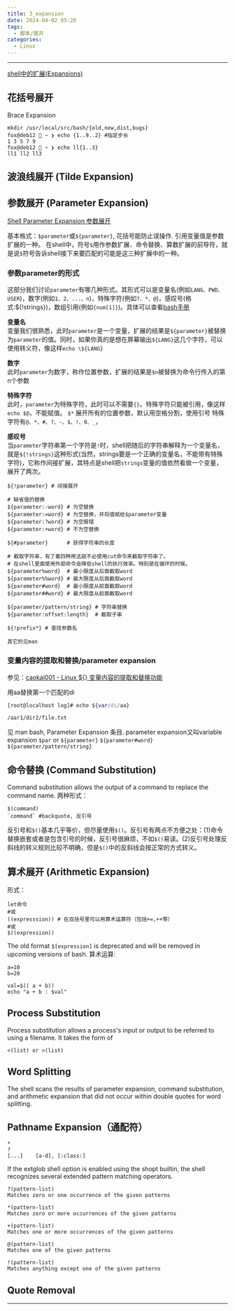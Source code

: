 ```yaml
---
title: 3_expansion
date: 2024-04-02 05:20
tags:
  - 脚本/展开
categories:
  - Linux
---
```


---

[shell中的扩展(Expansions)](https://opengers.github.io/linux/linux-shell-brace-parameter-command-pathname-expansion/)
## 花括号展开
Brace Expansion
```shell
mkdir /usr/local/src/bash/{old,new,dist,bugs}
fox@deb12  ~ ❯ echo {1..9..2} #指定步长
1 3 5 7 9
fox@deb12  ~ ❯ echo ll{1..3} 
ll1 ll2 ll3

```

## 波浪线展开 (Tilde Expansion)
## 参数展开 (Parameter Expansion)
[Shell Parameter Expansion 参数展开](https://xstarcd.github.io/wiki/shell/ShellParameterExpansion.html)

基本格式：`$parameter`或`${parameter}`, 花括号能防止误操作. 引用变量值是参数扩展的一种。
在shell中，符号`$`用作参数扩展、命令替换、算数扩展的前导符，就是说`$`符号告诉shell接下来要匹配的可能是这三种扩展中的一种。
### 参数parameter的形式

这部分我们讨论`parameter`有哪几种形式。其形式可以是变量名(例如`LANG、PWD、USER`)，数字(例如`1、2、...、n`)，特殊字符(例如`?、*、@`)，感叹号(格式:${!strings})，数组引用(例如`{num[1]}`)。具体可以查看[bash手册](https://www.gnu.org/software/bash/manual/bash.html#Shell-Parameters)

**变量名**  
变量我们很熟悉，此时`parameter`是一个变量，扩展的结果是`${parameter}`被替换为`parameter`的值。同时，如果你真的是想在屏幕输出`${LANG}`这几个字符，可以使用转义符，像这样`echo \${LANG}`

**数字**  
此时`parameter`为数字，称作位置参数，扩展的结果是`$n`被替换为命令行传入的第n个参数

**特殊字符**  
此时，`parameter`为特殊字符，此时可以不需要`{}`。特殊字符只能被引用，像这样`echo $@`，不能赋值。 `$*` 展开所有的位置参数，默认用空格分割，使用引号 特殊字符有`@、*、#、?、-、$、!、0、_`，

**感叹号**  
当`parameter`字符串第一个字符是`!`时，shell把随后的字符串解释为一个变量名，就是`${!strings}`这种形式(当然，strings要是一个正确的变量名，不能带有特殊字符)，它称作间接扩展，其特点是shell把`strings`变量的值依然看做一个变量，展开了两次。
```shell
${!parameter} # 间接展开

# 缺省值的替换
${parameter:-word} # 为空替换
${parameter:=word} # 为空替换，并将值赋给$parameter变量
${parameter:?word} # 为空报错
${parameter:+word} # 不为空替换

${#parameter}      # 获得字符串的长度

# 截取字符串，有了着四种用法就不必使用cut命令来截取字符串了。
# 在shell里面使用外部命令会降低shell的执行效率。特别是在循环的时候。
${parameter%word}  # 最小限度从后面截取word
${parameter%%word} # 最大限度从后面截取word
${parameter#word}  # 最小限度从前面截取word
${parameter##word} # 最大限度从前面截取word

${parameter/pattern/string} # 字符串替换
${parameter:offset:length}  # 截取子串

${!prefix*} # 查找参数名

其它的见man
```
### 变量内容的提取和替换/parameter expansion
参见：[caokai001 - Linux ${} 变量内容的提取和替换功能](https://www.jianshu.com/p/cbc7177cfc31)

用aa替换第一个匹配的di
```bash
[root@localhost log]# echo ${var/di/aa}

/aar1/dir2/file.txt
```
见 man bash, Parameter Expansion 条目. parameter expansion又叫variable expansion
`$par` or `${parameter}`
`${parameter#word}`
`${parameter/pattern/string}`

## 命令替换 (Command Substitution)
Command substitution allows the output of a command to replace the command name.
两种形式：
```shell
$(command)
`command` #backquote, 反引号
```
反引号和`$()`基本几乎等价，但尽量使用`$()`。反引号有两点不方便之处：(1)命令替换嵌套或者是包含引号的时候，反引号很麻烦，不如`$()`易读。(2)反引号处理反斜线的转义规则比较不明确，但是`$()`中的反斜线会按正常的方式转义。
## 算术展开 (Arithmetic Expansion)

形式：
```shell
let命令
#或
((expresssion)) # 在双括号里可以用算术运算符（包括+=,++等）
#或
$((expression))
```
The old format `$[expression]` is deprecated and will be removed in upcoming versions of bash.
算术运算:
```shell
a=10
b=20

val=$(( a + b))
echo "a + b : $val"
```

## Process Substitution
Process substitution allows a process's input or output to be referred to using a filename. It takes the form of
```shell
<(list) or >(list)
```

## Word Splitting
The shell scans the results of parameter expansion, command substitution, and arithmetic expansion that did not occur within double quotes for word splitting.

## Pathname Expansion（通配符）
```shell
*
?
[...]    [a-d], [:class:]
```
If the extglob shell option is enabled using the shopt builtin, the shell recognizes several extended pattern matching operators.
```shell
?(pattern-list)
Matches zero or one occurrence of the given patterns

*(pattern-list)
Matches zero or more occurrences of the given patterns

+(pattern-list)
Matches one or more occurrences of the given patterns

@(pattern-list)
Matches one of the given patterns

!(pattern-list)
Matches anything except one of the given patterns
```

## Quote Removal

---
